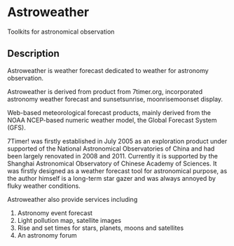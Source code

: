 # Astroweather
Toolkits for astronomical observation

## Description
Astroweather is weather forecast dedicated to weather for astronomy observation.

Astroweather is derived from product from 7timer.org, incorporated astronomy weather forecast and sunsetsunrise, moonrisemoonset display.

Web-based meteorological forecast products, mainly derived from the NOAA NCEP-based numeric weather model, the Global Forecast System (GFS).

7Timer! was firstly established in July 2005 as an exploration product under supported of the National Astronomical Observatories of China and had been largely renovated in 2008 and 2011. Currently it is supported by the Shanghai Astronomical Observatory of Chinese Academy of Sciences. It was firstly designed as a weather forecast tool for astronomical purpose, as the author himself is a long-term star gazer and was always annoyed by fluky weather conditions.

Astroweather also provide services including
1. Astronomy event forecast
2. Light pollution map, satellite images
3. Rise and set times for stars, planets, moons and satellites
4. An astronomy forum